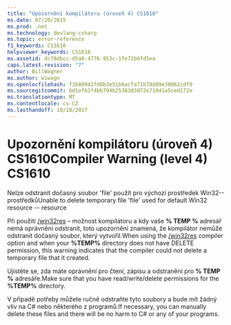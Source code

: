 ```yaml
---
title: "Upozornění kompilátoru (úroveň 4) CS1610"
ms.date: 07/20/2015
ms.prod: .net
ms.technology: devlang-csharp
ms.topic: error-reference
f1_keywords: CS1610
helpviewer_keywords: CS1610
ms.assetid: dc78dbcc-d5a0-4776-953c-1fe72b6fd5ea
caps.latest.revision: "7"
author: BillWagner
ms.author: wiwagn
ms.openlocfilehash: f3b80942fd8b3e51b6acfa71b78d09e30062cdf9
ms.sourcegitcommit: bd1ef61f4bb794b25383d3d72e71041a5ced172e
ms.translationtype: MT
ms.contentlocale: cs-CZ
ms.lasthandoff: 10/18/2017
---
```

# <a name="compiler-warning-level-4-cs1610"></a><span data-ttu-id="4a4d6-102">Upozornění kompilátoru (úroveň 4) CS1610</span><span class="sxs-lookup"><span data-stu-id="4a4d6-102">Compiler Warning (level 4) CS1610</span></span>
<span data-ttu-id="4a4d6-103">Nelze odstranit dočasný soubor 'file' použít pro výchozí prostředek Win32--prostředků</span><span class="sxs-lookup"><span data-stu-id="4a4d6-103">Unable to delete temporary file 'file' used for default Win32 resource -- resource</span></span>  
  
 <span data-ttu-id="4a4d6-104">Při použití [/win32res](../../../csharp/language-reference/compiler-options/win32res-compiler-option.md) – možnost kompilátoru a kdy vaše **% TEMP %** adresář nemá oprávnění odstranit, toto upozornění znamená, že kompilátor nemůže odstranit dočasný soubor, který vytvořil.</span><span class="sxs-lookup"><span data-stu-id="4a4d6-104">When using the [/win32res](../../../csharp/language-reference/compiler-options/win32res-compiler-option.md) compiler option and when your **%TEMP%** directory does not have DELETE permission, this warning indicates that the compiler could not delete a temporary file that it created.</span></span>  
  
 <span data-ttu-id="4a4d6-105">Ujistěte se, zda máte oprávnění pro čtení, zápisu a odstranění pro **% TEMP %** adresáře.</span><span class="sxs-lookup"><span data-stu-id="4a4d6-105">Make sure that you have read/write/delete permissions for the **%TEMP%** directory.</span></span>  
  
 <span data-ttu-id="4a4d6-106">V případě potřeby můžete ručně odstraňte tyto soubory a bude mít žádný vliv na C# nebo některého z programů.</span><span class="sxs-lookup"><span data-stu-id="4a4d6-106">If necessary, you can manually delete these files and there will be no harm to C# or any of your programs.</span></span>
